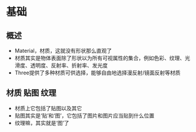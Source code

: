 # 基础

## 概述

+ Material，材质，这就没有形状那么直观了
+ 材质其实是物体表面除了形状以为所有可视属性的集合，例如色彩、纹理、光滑度、透明度、反射率、折射率、发光度
+ Three提供了多种材质可供选择，能够自由地选择漫反射/镜面反射等材质

## 材质 贴图 纹理

+ 材质上它包括了贴图以及其它
+ 贴图其实是‘贴’和‘图’，它包括了图片和图片应当贴到什么位置
+ 纹理嘛，其实就是‘图’了

